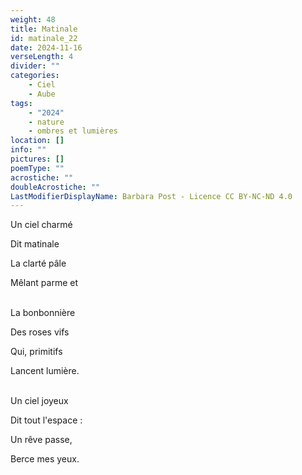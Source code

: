 ```yaml
---
weight: 48
title: Matinale
id: matinale_22
date: 2024-11-16
verseLength: 4
divider: ""
categories:
    - Ciel
    - Aube
tags:
    - "2024"
    - nature
    - ombres et lumières
location: []
info: ""
pictures: []
poemType: ""
acrostiche: ""
doubleAcrostiche: ""
LastModifierDisplayName: Barbara Post - Licence CC BY-NC-ND 4.0
---
```

Un ciel charmé

Dit matinale

La clarté pâle

Mêlant parme et

 \
La bonbonnière

Des roses vifs

Qui, primitifs

Lancent lumière.

 \
Un ciel joyeux

Dit tout l'espace :

Un rêve passe,

Berce mes yeux.